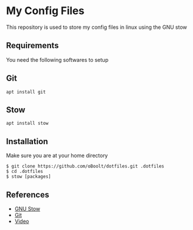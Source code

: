 # My Config Files
This repository is used to store my config files in linux using the GNU stow

## Requirements
You need the following softwares to setup

## Git
```
apt install git
```

## Stow
```
apt install stow
```

## Installation
Make sure you are at your home directory

```
$ git clone https://github.com/oBoolt/dotfiles.git .dotfiles
$ cd .dotfiles
$ stow [packages]
```

## References
- [GNU Stow](https://www.gnu.org/software/stow/)
- [Git](https://git-scm.com/)
- [Video](https://www.youtube.com/watch?v=NoFiYOqnC4o)
